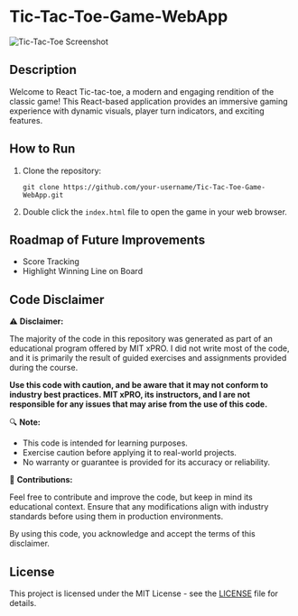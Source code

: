 # Tic-Tac-Toe-Game-WebApp

![Tic-Tac-Toe Screenshot](screenshot.png)

## Description

Welcome to React Tic-tac-toe, a modern and engaging rendition of the classic game! This React-based application provides an immersive gaming experience with dynamic visuals, player turn indicators, and exciting features.

## How to Run

1. Clone the repository:

   ```
   git clone https://github.com/your-username/Tic-Tac-Toe-Game-WebApp.git
   ```

2. Double click the `index.html` file to open the game in your web browser.

## Roadmap of Future Improvements

- Score Tracking
- Highlight Winning Line on Board

## Code Disclaimer

⚠️ **Disclaimer:**

The majority of the code in this repository was generated as part of an educational program offered by MIT xPRO. I did not write most of the code, and it is primarily the result of guided exercises and assignments provided during the course.

**Use this code with caution, and be aware that it may not conform to industry best practices. MIT xPRO, its instructors, and I are not responsible for any issues that may arise from the use of this code.**

🔍 **Note:**

- This code is intended for learning purposes.
- Exercise caution before applying it to real-world projects.
- No warranty or guarantee is provided for its accuracy or reliability.

🚀 **Contributions:**

Feel free to contribute and improve the code, but keep in mind its educational context. Ensure that any modifications align with industry standards before using them in production environments.

By using this code, you acknowledge and accept the terms of this disclaimer.

## License

This project is licensed under the MIT License - see the [LICENSE](LICENSE) file for details.
```
